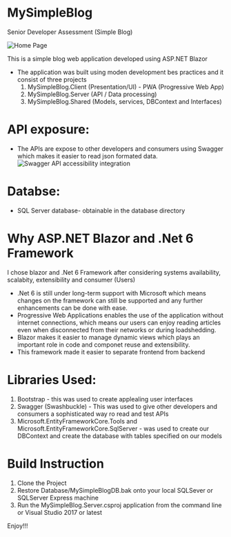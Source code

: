 # MySimpleBlog
Senior Developer Assessment (Simple Blog)

![Home Page](https://user-images.githubusercontent.com/6513732/233061974-18733c7a-cf5a-45cb-821d-9125931fcabe.png)

This is a simple blog web application developed using ASP.NET Blazor 
 - The application was built using moden development bes practices and it consist of three projects 
    1. MySimpleBlog.Client (Presentation/UI) - PWA (Progressive Web App)
    2. MySimpleBlog.Server (API / Data processing)
    3. MySimpleBlog.Shared (Models, services, DBContext and Interfaces)

API exposure:
====================
  - The APIs are expose to other developers and consumers using Swagger which makes it easier to read json formated data.
![Swagger API accessibility integration](https://user-images.githubusercontent.com/6513732/233062117-9d6ca2d7-e55a-4163-ad04-082583d2a021.png)

Databse:
====================
  - SQL Server database- obtainable in the database directory

Why ASP.NET Blazor and .Net 6 Framework
====================
I chose blazor and .Net 6 Framework after considering systems availability, scalabity, extensibility and consumer (Users) 
  - .Net 6 is still under long-term support with Microsoft which means changes on the framework can still be supported and any further enhancements can be done with ease.
  - Progressive Web Applications enables the use of the application without internet connections, which means our users can enjoy reading articles even when disconnected from their networks or during loadshedding.
  - Blazor makes it easier to manage dynamic views which plays an important role in code and componet reuse and extensibility.
  - This framework made it easier to separate frontend from backend

Libraries Used:
====================
  1. Bootstrap - this was used to create applealing user interfaces
  2. Swagger (Swashbuckle) - This was used to give other developers and consumers a sophisticated way ro read and test APIs
  3. Microsoft.EntityFrameworkCore.Tools and Microsoft.EntityFrameworkCore.SqlServer - was used to create our DBContext and create the database with tables specified on our models

Build Instruction
====================
  1. Clone the Project
  2. Restore Database/MySimpleBlogDB.bak onto your local SQLSever or SQLServer Express machine
  3. Run the MySimpleBlog.Server.csproj application from the command line or Visual Studio 2017 or latest

Enjoy!!!
